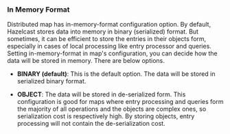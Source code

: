 

### In Memory Format

Distributed map has in-memory-format configuration option. By default, Hazelcast stores data into memory in binary (serialized) format. But sometimes, it can be efficient to store the entries in their objects form, especially in cases of local processing like entry processor and queries. Setting in-memory-format in map's configuration, you can decide how the data will be stored in memory. There are below options.

-   **BINARY (default)**: This is the default option. The data will be stored in serialized binary format.

-   **OBJECT**: The data will be stored in de-serialized form. This configuration is good for maps where entry processing and queries form the majority of all operations and the objects are complex ones, so serialization cost is respectively high. By storing objects, entry processing will not contain the de-serialization cost.


